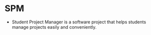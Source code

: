 # SPM
- Student Project Manager is a software project that helps students manage projects easily and conveniently.
